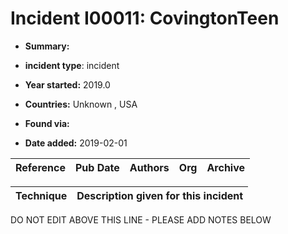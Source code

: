 # Incident I00011: CovingtonTeen

* **Summary:** 

* **incident type**: incident

* **Year started:** 2019.0

* **Countries:** Unknown , USA

* **Found via:** 

* **Date added:** 2019-02-01


| Reference | Pub Date | Authors | Org | Archive |
| --------- | -------- | ------- | --- | ------- |

 

| Technique | Description given for this incident |
| --------- | ------------------------- |


DO NOT EDIT ABOVE THIS LINE - PLEASE ADD NOTES BELOW